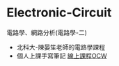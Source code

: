 # Electronic-Circuit
電路學、網路分析(電路學-二)
- 北科大-陳晏笙老師的電路學課程
- 個人上課手寫筆記
[線上課程OCW](https://youtube.com/playlist?list=PL68D2uCy1WTMtp1m5TEJbKEt4kvlA4jLP&amp;si=rV5pLbxvIUShy4Ag)
